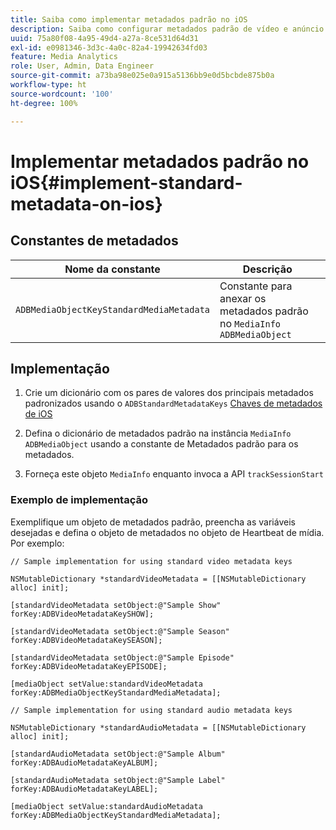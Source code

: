 ```yaml
---
title: Saiba como implementar metadados padrão no iOS
description: Saiba como configurar metadados padrão de vídeo e anúncio para serem enviados com chamadas de rastreamento no iOS.
uuid: 75a80f08-4a95-49d4-a27a-8ce531d64d31
exl-id: e0981346-3d3c-4a0c-82a4-19942634fd03
feature: Media Analytics
role: User, Admin, Data Engineer
source-git-commit: a73ba98e025e0a915a5136bb9e0d5bcbde875b0a
workflow-type: ht
source-wordcount: '100'
ht-degree: 100%

---
```


# Implementar metadados padrão no iOS{#implement-standard-metadata-on-ios}

## Constantes de metadados

| Nome da constante | Descrição   |
|---|---|
| `ADBMediaObjectKeyStandardMediaMetadata` | Constante para anexar os metadados padrão no `MediaInfo ADBMediaObject` |

## Implementação

1. Crie um dicionário com os pares de valores dos principais metadados padronizados usando o `ADBStandardMetadataKeys`
   [Chaves de metadados de iOS](/help/use-cases/track-av-playback/impl-std-metadata/ios-metadata-keys.md)

1. Defina o dicionário de metadados padrão na instância `MediaInfo` `ADBMediaObject` usando a constante de Metadados padrão para os metadados.

1. Forneça este objeto `MediaInfo` enquanto invoca a API `trackSessionStart`

### Exemplo de implementação

Exemplifique um objeto de metadados padrão, preencha as variáveis desejadas e defina o objeto de metadados no objeto de Heartbeat de mídia. Por exemplo:

```
// Sample implementation for using standard video metadata keys 
 
NSMutableDictionary *standardVideoMetadata = [[NSMutableDictionary alloc] init]; 
 
[standardVideoMetadata setObject:@"Sample Show" forKey:ADBVideoMetadataKeySHOW]; 
 
[standardVideoMetadata setObject:@"Sample Season" forKey:ADBVideoMetadataKeySEASON]; 
 
[standardVideoMetadata setObject:@"Sample Episode" forKey:ADBVideoMetadataKeyEPISODE]; 
 
[mediaObject setValue:standardVideoMetadata forKey:ADBMediaObjectKeyStandardMediaMetadata];
```

```
// Sample implementation for using standard audio metadata keys 
 
NSMutableDictionary *standardAudioMetadata = [[NSMutableDictionary alloc] init];  
 
[standardAudioMetadata setObject:@"Sample Album"   forKey:ADBAudioMetadataKeyALBUM];  
 
[standardAudioMetadata setObject:@"Sample Label"   forKey:ADBAudioMetadataKeyLABEL]; 
 
[mediaObject setValue:standardAudioMetadata   forKey:ADBMediaObjectKeyStandardMediaMetadata];
```
